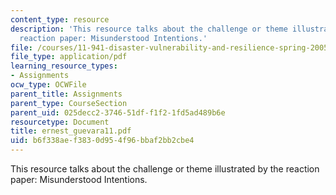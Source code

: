 ```yaml
---
content_type: resource
description: 'This resource talks about the challenge or theme illustrated by the
  reaction paper: Misunderstood Intentions.'
file: /courses/11-941-disaster-vulnerability-and-resilience-spring-2005/b6f338aef3830d954f96bbaf2bb2cbe4_ernest_guevara11.pdf
file_type: application/pdf
learning_resource_types:
- Assignments
ocw_type: OCWFile
parent_title: Assignments
parent_type: CourseSection
parent_uid: 025decc2-3746-51df-f1f2-1fd5ad489b6e
resourcetype: Document
title: ernest_guevara11.pdf
uid: b6f338ae-f383-0d95-4f96-bbaf2bb2cbe4
---
```

This resource talks about the challenge or theme illustrated by the reaction paper: Misunderstood Intentions.

